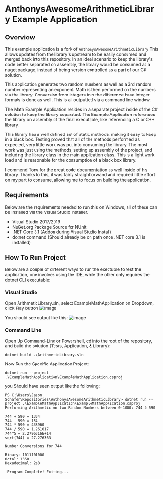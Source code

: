 # AnthonysAwesomeArithmeticLibrary Example Application
## Overview 

This example application is a fork of `AnthonysAwesomeArithmeticLibrary` This allows updates from the library's upstream to be easily consumed and merged back into this repository. In an ideal scenario to keep the library's code better separated on assembly, the library would be consumed as a nuget package, instead of being version controlled as a part of our C# solution.

This application generates two random numbers as well as a 3rd random number representing an exponent. Math is then performed on the numbers via the library. Conversion from integers into the difference base integer formats is done as well. This is all outputted via a command line window.

The Math Example Application resides in a separate project inside of the C# solution to keep the library separated. The Example Application references the library on assembly of the final executable, like referencing a C or C++ library. 

This library has a well defined set of static methods, making it easy to keep in a black box. Testing proved that all of the methods performed as expected, very little work was put into consuming the library. The most work was just using the methods, setting up assembly of the project, and including the library class in the main application class. This is a light work load and is reasonable for the consumption of a black box library.

I commend Tony for the great code documentation as well inside of his library. Thanks to this, it was fairly straightforwand and required little effort on my part to consume, allowing me to focus on building the application.

## Requirements
Below are the requirements needed to run this on Windows, all of these can be installed via the Visual Studio Installer.
- Visual Studio 2017/2019
- NuGet.org Package Source for NUnit
- .NET Core 3.1 (Addon during Visual Studio Install)
- dotnet command (Should already be on path once .NET core 3.1 is installed)
## How To Run Project

Below are a couple of different ways to run the exectuble to test the application, one involves using the IDE, while the other only requires the dotnet CLI executable:
### Visual Studio

Open ArithmeticLibrary.sln, select ExampleMathApplication on Dropdown, click Play button
![image](https://user-images.githubusercontent.com/2609855/142705468-0a11fd03-13bb-4417-85a0-15437667c9b7.png)

You should see output like this:
![image](https://user-images.githubusercontent.com/2609855/142705509-20bb5cc7-a713-42dd-8078-5253be756543.png)

### Command Line
Open Up Command-Line or Powershell, cd into the root of the repository, and build the solution (Tests, Application, & Library):
```
dotnet build .\ArithmeticLibrary.sln
```

Now Run the Specific Application Project:
```
dotnet run --project .\ExampleMathApplication\ExampleMathApplication.csproj
```

you Should have seen output like the following:
```
PS C:\Users\Jason Schafer\Repositories\AnthonysAwesomeArithmeticLibrary> dotnet run --project .\ExampleMathApplication\ExampleMathApplication.csproj
Performing Arithmetic on two Random Numbers between 0-1000: 744 & 590

744 + 590 = 1334
744 - 590 = 154
744 * 590 = 438960
744 / 590 = 1.261017
744^5 = 2.2796316E+14
sqrt(744) = 27.276363

Number Conversions for 744

Binary: 1011101000
Octal: 1350
Hexadecimal: 2e8

 Program Complete! Exiting...
 ```
